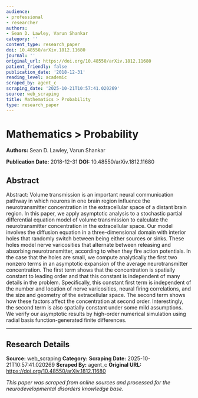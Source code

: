 ```yaml
---
audience:
- professional
- researcher
authors:
- Sean D. Lawley, Varun Shankar
category: ''
content_type: research_paper
doi: 10.48550/arXiv.1812.11680
journal: ''
original_url: https://doi.org/10.48550/arXiv.1812.11680
patient_friendly: false
publication_date: '2018-12-31'
reading_level: academic
scraped_by: agent_c
scraping_date: '2025-10-21T10:57:41.020269'
source: web_scraping
title: Mathematics > Probability
type: research_paper
---
```

# Mathematics > Probability

**Authors:** Sean D. Lawley, Varun Shankar

**Publication Date:** 2018-12-31
**DOI:** 10.48550/arXiv.1812.11680

## Abstract

Abstract:
Volume transmission is an important neural communication pathway in which neurons in one brain region influence the neurotransmitter concentration in the extracellular space of a distant brain region. In this paper, we apply asymptotic analysis to a stochastic partial differential equation model of volume transmission to calculate the neurotransmitter concentration in the extracellular space. Our model involves the diffusion equation in a three-dimensional domain with interior holes that randomly switch between being either sources or sinks. These holes model nerve varicosities that alternate between releasing and absorbing neurotransmitter, according to when they fire action potentials. In the case that the holes are small, we compute analytically the first two nonzero terms in an asymptotic expansion of the average neurotransmitter concentration. The first term shows that the concentration is spatially constant to leading order and that this constant is independent of many details in the problem. Specifically, this constant first term is independent of the number and location of nerve varicosities, neural firing correlations, and the size and geometry of the extracellular space. The second term shows how these factors affect the concentration at second order. Interestingly, the second term is also spatially constant under some mild assumptions. We verify our asymptotic results by high-order numerical simulation using radial basis function-generated finite differences.

---

## Research Details

**Source:** web_scraping
**Category:** 
**Scraping Date:** 2025-10-21T10:57:41.020269
**Scraped By:** agent_c
**Original URL:** https://doi.org/10.48550/arXiv.1812.11680

*This paper was scraped from online sources and processed for the neurodevelopmental disorders knowledge base.*